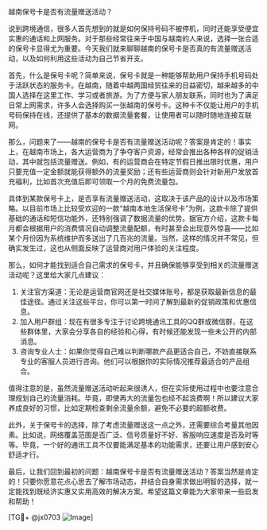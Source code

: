 越南保号卡是否有流量赠送活动？

说到跨境通信，很多人首先想到的就是如何保持号码不被停机，同时还能享受便宜实惠的通话和上网服务。对于那些经常往来于中国与越南的人来说，选择一张合适的保号卡显得尤为重要。今天我们就来聊聊越南的保号卡是否真的有流量赠送活动，以及如何利用这些活动为自己节省开支。

首先，什么是保号卡呢？简单来说，保号卡就是一种能够帮助用户保持手机号码处于活跃状态的服务卡。在越南，随着中越两国经贸往来的日益密切，越来越多的中国人选择在这里工作、学习或者旅游。为了方便与家人朋友联系，同时也为了满足日常上网需求，许多人会选择购买一张越南的保号卡。这种卡不仅能让用户的手机号码保持在线，还提供了基本的数据流量套餐，让使用者可以随时随地连接互联网。

那么，问题来了——越南的保号卡是否有流量赠送活动呢？答案是肯定的！事实上，在越南市场上，各大运营商为了争夺客户资源，经常会推出各种各样的促销活动，其中就包括流量赠送。例如，有的运营商会在特定节假日推出限时优惠，用户只要充值一定金额就能获得额外的流量奖励；还有些运营商则会针对新用户发放首充福利，比如首次充值后即可领取一个月的免费流量包。

具体到某款保号卡上，是否享有流量赠送活动，这取决于该产品的设计以及市场策略。以目前市场上比较受欢迎的一款“越南本地生活保号卡”为例，这款卡除了提供基础的通话和短信功能外，还特别强调了数据流量的优势。据官方介绍，这款卡每月都会根据用户的消费情况自动调整流量配额，有时甚至会出现意外惊喜——比如某个月份因为系统维护而多送出了几百兆的流量。当然，这样的情况并不常见，但确实发生过，这也从侧面反映了运营商对用户体验的关注程度。

那么，如何才能找到适合自己需求的保号卡，并且确保能够享受到相关的流量赠送活动呢？这里给大家几点建议：

1. 关注官方渠道：无论是运营商官网还是社交媒体账号，都是获取最新信息的最佳途径。通过关注这些平台，你可以第一时间了解到最新的促销政策和优惠信息。
2. 加入用户群组：现在有很多专注于讨论跨境通讯工具的QQ群或微信群，在这些群体里，大家会分享各自的经验和心得，有时候还能发现一些未公开的内部消息。
3. 咨询专业人士：如果你觉得自己难以判断哪款产品更适合自己，不妨直接联系专业的客服人员进行咨询。他们可以根据你的实际情况推荐最适合的产品组合。

值得注意的是，虽然流量赠送活动听起来很诱人，但在实际使用过程中也要注意合理规划自己的流量消耗。毕竟，即使再大的流量包也经不起浪费啊！所以建议大家养成良好的习惯，比如定期检查剩余流量余额，避免不必要的超额收费。

此外，关于保号卡的选择，除了考虑流量赠送这一点之外，还需要综合考量其他因素。比如说，网络覆盖范围是否广泛、信号质量好不好、客服响应速度是否及时等等。毕竟，一个好的通讯工具不仅要能满足基本的功能需求，还要让用户感到安心舒适才行。

最后，让我们回到最初的问题：越南保号卡是否有流量赠送活动？答案当然是肯定的！只要你愿意花点心思去了解市场动态，并结合自身需求做出明智的选择，就一定能找到既经济实惠又实用高效的解决方案。希望这篇文章能为大家带来一些启发和帮助！

[TG💪+ @jx0703 ![Image](https://github.com/user-attachments/assets/dbca1d08-cadb-493c-b0ec-ad6f7a83f270)]